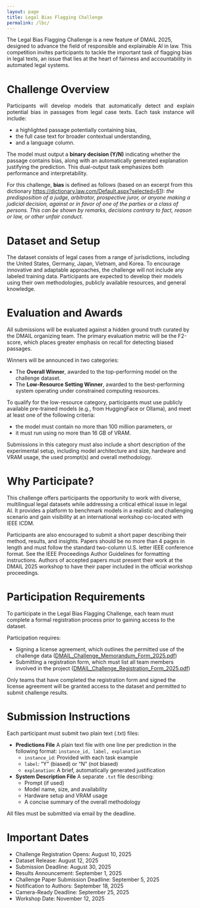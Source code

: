 ```yaml
---
layout: page
title: Legal Bias Flagging Challenge
permalink: /lbc/
---
```


The Legal Bias Flagging Challenge is a new feature of DMAIL 2025, designed to advance the field of responsible and explainable AI in law. This competition invites participants to tackle the important task of flagging bias in legal texts, an issue that lies at the heart of fairness and accountability in automated legal systems.
    
# **Challenge Overview**

<div style="text-align: justify">Participants will develop models that automatically detect and explain potential bias in passages from legal case texts. Each task instance will include: </div> 


-   a highlighted passage potentially containing bias, 
-   the full case text for broader contextual understanding, 
-   and a language column. 


The model must output a **binary decision (Y/N)** indicating whether the passage contains bias, along with an automatically generated explanation justifying the prediction. This dual-output task emphasizes both performance and interpretability.

For this challenge, **bias** is defined as follows (based on an excerpt from this dictionary https://dictionary.law.com/Default.aspx?selected=61):
*the predisposition of a judge, arbitrator, prospective juror, or anyone making a judicial decision, against or in favor of one of the parties or a class of persons. This can be shown by remarks, decisions contrary to fact, reason or law, or other unfair conduct.* 


# **Dataset and Setup**

The dataset consists of legal cases from a range of jurisdictions, including the United States, Germany, Japan, Vietnam, and Korea. To encourage innovative and adaptable approaches, the challenge will not include any labeled training data. Participants are expected to develop their models using their own methodologies, publicly available resources, and general knowledge.

# **Evaluation and Awards**

All submissions will be evaluated against a hidden ground truth curated by the DMAIL organizing team. The primary evaluation metric will be the F2-score, which places greater emphasis on recall for detecting biased passages.

Winners will be announced in two categories:

-   The **Overall Winner**, awarded to the top-performing model on the challenge dataset.
-   The **Low-Resource Setting Winner**, awarded to the best-performing system operating under constrained computing resources.



To qualify for the low-resource category, participants must use publicly available pre-trained models (e.g., from HuggingFace or Ollama), and meet at least one of the following criteria: 


-   the model must contain no more than 100 million parameters, or 
-   it must run using no more than 16 GB of VRAM. 


Submissions in this category must also include a short description of the experimental setup, including model architecture and size, hardware and VRAM usage, the used prompt(s) and overall methodology.


# **Why Participate?**

This challenge offers participants the opportunity to work with diverse, multilingual legal datasets while addressing a critical ethical issue in legal AI. It provides a platform to benchmark models in a realistic and challenging scenario and gain visibility at an international workshop co-located with IEEE ICDM.

Participants are also encouraged to submit a short paper describing their method, results, and insights. Papers should be no more than 4 pages in length and must follow the standard two-column U.S. letter IEEE conference format. See the IEEE Proceedings Author Guidelines for formatting instructions. Authors of accepted papers must present their work at the DMAIL 2025 workshop to have their paper included in the official workshop proceedings.


# **Participation Requirements**

To participate in the Legal Bias Flagging Challenge, each team must complete a formal registration process prior to gaining access to the dataset.

Participation requires:


-   Signing a license agreement, which outlines the permitted use of the challenge data ([DMAIL_Challenge_Memorandum_Form_2025.pdf](https://drive.google.com/file/d/1m4Hc3J2UtDPrXGHK77lYa6fNcgxv4WMd/view?usp=sharing))
-   Submitting a registration form, which must list all team members involved in the project ([DMAIL_Challenge_Registration_Form_2025.pdf](https://drive.google.com/file/d/1Bj8MpZonMrulfumhNJ7413xOkxvj_WxE/view?usp=sharing))


Only teams that have completed the registration form and signed the license agreement will be granted access to the dataset and permitted to submit challenge results.


# **Submission Instructions**

Each participant must submit two plain text (.txt) files:

-   **Predictions File**
    A plain text file with one line per prediction in the following format: `instance_id, label, explanation`
    -   `instance_id`: Provided with each task example
    -   `label`: “Y” (biased) or “N” (not biased)
    -   `explanation`: A brief, automatically generated justification
-   **System Description File**
    A separate `.txt` file describing:
    -   Prompt (if used)
    -   Model name, size, and availability
    -   Hardware setup and VRAM usage
    -   A concise summary of the overall methodology


All files must be submitted via email by the deadline.


# **Important Dates**

-   Challenge Registration Opens: August 10, 2025
-   Dataset Release: August 12, 2025
-   Submission Deadline: August 30, 2025
-   Results Announcement: September 1, 2025
-   Challenge Paper Submission Deadline: September 5, 2025
-   Notification to Authors: September 18, 2025
-   Camera-Ready Deadline: September 25, 2025
-   Workshop Date: November 12, 2025


